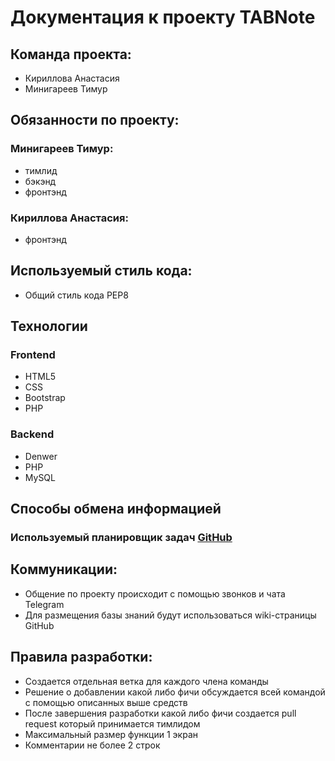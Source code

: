 # Документация к проекту TABNote
## Команда проекта:
* Кириллова Анастасия
* Минигареев Тимур
## Обязанности по проекту:
### Минигареев Тимур:
* тимлид
* бэкэнд
* фронтэнд
### Кириллова Анастасия:
* фронтэнд

## Используемый стиль кода: 
* Общий стиль кода PEP8

## Технологии
### Frontend
* HTML5
* CSS
* Bootstrap
* PHP

### Backend
* Denwer
* PHP
* MySQL

## Способы обмена информацией
### Используемый планировщик задач [GitHub](https://github.com/users/skidrow430/projects/1/views/1)

## Коммуникации:
* Общение по проекту происходит с помощью звонков и чата Telegram
* Для размещения базы знаний будут использоваться wiki-страницы GitHub

## Правила разработки:
* Создается отдельная ветка для каждого члена команды
* Решение о добавлении какой либо фичи обсуждается всей командой с помощью описанных выше средств
* После завершения разработки какой либо фичи создается pull request который принимается тимлидом
* Максимальный размер функции 1 экран
* Комментарии не более 2 строк
